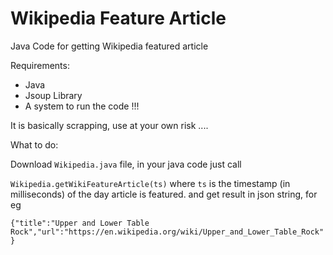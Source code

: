 # Wikipedia Feature Article
Java Code for getting Wikipedia featured article

Requirements:

* Java
* Jsoup Library
* A system to run the code !!!

It is basically scrapping, use at your own risk ....

What to do:


Download `Wikipedia.java` file, in your java code just call

`Wikipedia.getWikiFeatureArticle(ts)` where `ts` is the timestamp (in milliseconds) of the day article is featured.
and get result in json string, for eg

`{"title":"Upper and Lower Table Rock","url":"https://en.wikipedia.org/wiki/Upper_and_Lower_Table_Rock"}`
